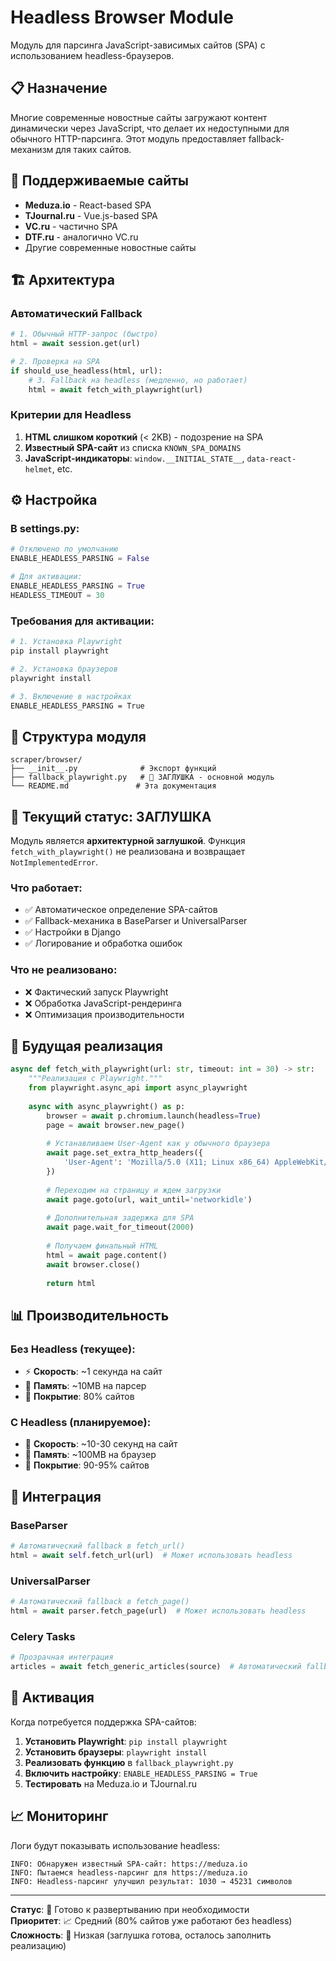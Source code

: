 # Headless Browser Module

Модуль для парсинга JavaScript-зависимых сайтов (SPA) с использованием headless-браузеров.

## 📋 Назначение

Многие современные новостные сайты загружают контент динамически через JavaScript, что делает их недоступными для обычного HTTP-парсинга. Этот модуль предоставляет fallback-механизм для таких сайтов.

## 🎯 Поддерживаемые сайты

- **Meduza.io** - React-based SPA
- **TJournal.ru** - Vue.js-based SPA  
- **VC.ru** - частично SPA
- **DTF.ru** - аналогично VC.ru
- Другие современные новостные сайты

## 🏗️ Архитектура

### Автоматический Fallback

```python
# 1. Обычный HTTP-запрос (быстро)
html = await session.get(url)

# 2. Проверка на SPA
if should_use_headless(html, url):
    # 3. Fallback на headless (медленно, но работает)
    html = await fetch_with_playwright(url)
```

### Критерии для Headless

1. **HTML слишком короткий** (< 2KB) - подозрение на SPA
2. **Известный SPA-сайт** из списка `KNOWN_SPA_DOMAINS`
3. **JavaScript-индикаторы**: `window.__INITIAL_STATE__`, `data-react-helmet`, etc.

## ⚙️ Настройка

### В settings.py:

```python
# Отключено по умолчанию
ENABLE_HEADLESS_PARSING = False

# Для активации:
ENABLE_HEADLESS_PARSING = True
HEADLESS_TIMEOUT = 30
```

### Требования для активации:

```bash
# 1. Установка Playwright
pip install playwright

# 2. Установка браузеров
playwright install

# 3. Включение в настройках
ENABLE_HEADLESS_PARSING = True
```

## 📁 Структура модуля

```
scraper/browser/
├── __init__.py              # Экспорт функций
├── fallback_playwright.py   # 🚧 ЗАГЛУШКА - основной модуль
└── README.md               # Эта документация
```

## 🚧 Текущий статус: ЗАГЛУШКА

Модуль является **архитектурной заглушкой**. Функция `fetch_with_playwright()` не реализована и возвращает `NotImplementedError`.

### Что работает:
- ✅ Автоматическое определение SPA-сайтов
- ✅ Fallback-механика в BaseParser и UniversalParser
- ✅ Настройки в Django
- ✅ Логирование и обработка ошибок

### Что не реализовано:
- ❌ Фактический запуск Playwright
- ❌ Обработка JavaScript-рендеринга
- ❌ Оптимизация производительности

## 🔮 Будущая реализация

```python
async def fetch_with_playwright(url: str, timeout: int = 30) -> str:
    """Реализация с Playwright."""
    from playwright.async_api import async_playwright
    
    async with async_playwright() as p:
        browser = await p.chromium.launch(headless=True)
        page = await browser.new_page()
        
        # Устанавливаем User-Agent как у обычного браузера
        await page.set_extra_http_headers({
            'User-Agent': 'Mozilla/5.0 (X11; Linux x86_64) AppleWebKit/537.36'
        })
        
        # Переходим на страницу и ждем загрузки
        await page.goto(url, wait_until='networkidle')
        
        # Дополнительная задержка для SPA
        await page.wait_for_timeout(2000)
        
        # Получаем финальный HTML
        html = await page.content()
        await browser.close()
        
        return html
```

## 📊 Производительность

### Без Headless (текущее):
- ⚡ **Скорость**: ~1 секунда на сайт
- 💾 **Память**: ~10MB на парсер  
- 🎯 **Покрытие**: 80% сайтов

### С Headless (планируемое):
- 🐌 **Скорость**: ~10-30 секунд на сайт
- 💾 **Память**: ~100MB на браузер
- 🎯 **Покрытие**: 90-95% сайтов

## 🔧 Интеграция

### BaseParser
```python
# Автоматический fallback в fetch_url()
html = await self.fetch_url(url)  # Может использовать headless
```

### UniversalParser  
```python
# Автоматический fallback в fetch_page()
html = await parser.fetch_page(url)  # Может использовать headless
```

### Celery Tasks
```python
# Прозрачная интеграция
articles = await fetch_generic_articles(source)  # Автоматический fallback
```

## 🚀 Активация

Когда потребуется поддержка SPA-сайтов:

1. **Установить Playwright**: `pip install playwright`
2. **Установить браузеры**: `playwright install`  
3. **Реализовать функцию** в `fallback_playwright.py`
4. **Включить настройку**: `ENABLE_HEADLESS_PARSING = True`
5. **Тестировать** на Meduza.io и TJournal.ru

## 📈 Мониторинг

Логи будут показывать использование headless:

```
INFO: Обнаружен известный SPA-сайт: https://meduza.io
INFO: Пытаемся headless-парсинг для https://meduza.io  
INFO: Headless-парсинг улучшил результат: 1030 → 45231 символов
```

---

**Статус**: 🚧 Готово к развертыванию при необходимости  
**Приоритет**: 📈 Средний (80% сайтов уже работают без headless)  
**Сложность**: 🔧 Низкая (заглушка готова, осталось заполнить реализацию) 